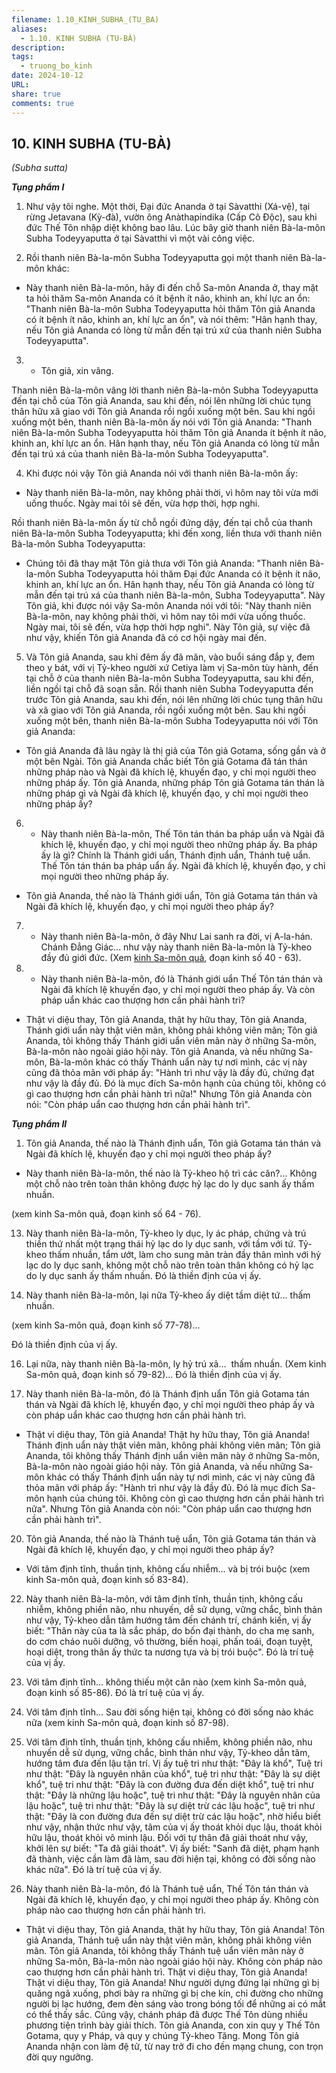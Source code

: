 ```yaml
---
filename: 1.10_KINH_SUBHA_(TU_BA)
aliases:
  - 1.10. KINH SUBHA (TU-BÀ)
description: 
tags:
  - truong_bo_kinh
date: 2024-10-12
URL: 
share: true
comments: true
---
```

## 10. KINH SUBHA (TU-BÀ)  
_(Subha sutta)_

_**Tụng phẩm I**_

1. Như vậy tôi nghe. Một thời, Ðại đức Ananda ở tại Sàvatthi (Xá-vệ), tại rừng Jetavana (Kỳ-đà), vườn ông Anàthapindika (Cấp Cô Ðộc), sau khi đức Thế Tôn nhập diệt không bao lâu. Lúc bây giờ thanh niên Bà-la-môn Subha Todeyyaputta ở tại Sàvatthi vì một vài công việc.

2. Rồi thanh niên Bà-la-môn Subha Todeyyaputta gọi một thanh niên Bà-la-môn khác:

- Này thanh niên Bà-la-môn, hãy đi đến chỗ Sa-môn Ananda ở, thay mặt ta hỏi thăm Sa-môn Ananda có ít bệnh ít não, khinh an, khí lực an ổn: "Thanh niên Bà-la-môn Subha Todeyyaputta hỏi thăm Tôn giả Ananda có ít bệnh ít não, khinh an, khí lực an ổn", và nói thêm: "Hân hạnh thay, nếu Tôn giả Ananda có lòng từ mẫn đến tại trú xứ của thanh niên Subha Todeyyaputta".

3. - Tôn giả, xin vâng.

Thanh niên Bà-la-môn vâng lời thanh niên Bà-la-môn Subha Todeyyaputta đến tại chỗ của Tôn giả Ananda, sau khi đến, nói lên những lời chúc tụng thân hữu xã giao với Tôn giả Ananda rồi ngồi xuống một bên. Sau khi ngồi xuống một bên, thanh niên Bà-la-môn ấy nói với Tôn giả Ananda: "Thanh niên Bà-la-môn Subha Todeyyaputta hỏi thăm Tôn giả Ananda ít bệnh ít não, khinh an, khí lực an ổn. Hân hạnh thay, nếu Tôn giả Ananda có lòng từ mẫn đến tại trú xá của thanh niên Bà-la-môn Subha Todeyyaputta".

4. Khi được nói vậy Tôn giả Ananda nói với thanh niên Bà-la-môn ấy:

- Này thanh niên Bà-la-môn, nay không phải thời, vì hôm nay tôi vừa mới uống thuốc. Ngày mai tôi sẽ đến, vừa hợp thời, hợp nghi.

Rồi thanh niên Bà-la-môn ấy từ chỗ ngồi đứng dậy, đến tại chỗ của thanh niên Bà-la-môn Subha Todeyyaputta; khi đến xong, liền thưa với thanh niên Bà-la-môn Subha Todeyyaputta:

- Chúng tôi đã thay mặt Tôn giả thưa với Tôn giả Ananda: "Thanh niên Bà-la-môn Subha Todeyyaputta hỏi thăm Ðại đức Ananda có ít bệnh ít não, khinh an, khí lực an ổn. Hân hạnh thay, nếu Tôn giả Ananda có lòng từ mẫn đến tại trú xá của thanh niên Bà-la-môn, Subha Todeyyaputta". Này Tôn giả, khi được nói vậy Sa-môn Ananda nói với tôi: "Này thanh niên Bà-la-môn, nay không phải thời, vì hôm nay tôi mới vừa uống thuốc. Ngày mai, tôi sẽ đến, vừa hợp thời hợp nghi". Này Tôn giả, sự việc đã như vậy, khiến Tôn giả Ananda đã có cơ hội ngày mai đến.

5. Và Tôn giả Ananda, sau khi đêm ấy đã mãn, vào buổi sáng đắp y, đem theo y bát, với vị Tỷ-kheo người xứ Cetiya làm vị Sa-môn tùy hành, đến tại chỗ ở của thanh niên Bà-la-môn Subha Todeyyaputta, sau khi đến, liền ngồi tại chỗ đã soạn sẵn. Rồi thanh niên Subha Todeyyaputta đến trước Tôn giả Ananda, sau khi đến, nói lên những lời chúc tụng thân hữu và xã giao với Tôn giả Ananda, rồi ngồi xuống một bên. Sau khi ngồi xuống một bên, thanh niên Bà-la-môn Subha Todeyyaputta nói với Tôn giả Ananda:

- Tôn giả Ananda đã lâu ngày là thị giả của Tôn giả Gotama, sống gần và ở một bên Ngài. Tôn giả Ananda chắc biết Tôn giả Gotama đã tán thán những pháp nào và Ngài đã khích lệ, khuyến đạo, y chỉ mọi người theo những pháp ấy. Tôn giả Ananda, những pháp Tôn giả Gotama tán thán là những pháp gì và Ngài đã khích lệ, khuyến đạo, y chỉ mọi người theo những pháp ấy?

6. - Này thanh niên Bà-la-môn, Thế Tôn tán thán ba pháp uẩn và Ngài đã khích lệ, khuyến đạo, y chỉ mọi người theo những pháp ấy. Ba pháp ấy là gì? Chính là Thánh giới uẩn, Thánh định uẩn, Thánh tuệ uẩn. Thế Tôn tán thán ba pháp uẩn ấy. Ngài đã khích lệ, khuyến đạo, y chỉ mọi người theo những pháp ấy.

- Tôn giả Ananda, thế nào là Thánh giới uẩn, Tôn giả Gotama tán thán và Ngài đã khích lệ, khuyến đạo, y chỉ mọi người theo pháp ấy?

7. - Này thanh niên Bà-la-môn, ở đây Như Lai sanh ra đời, vị A-la-hán. Chánh Ðẳng Giác... như vậy này thanh niên Bà-la-môn là Tỷ-kheo đầy đủ giới đức. (Xem [kinh Sa-môn quả](truong02.htm#40), đoạn kinh số 40 - 63).

8. - Này thanh niên Bà-la-môn, đó là Thánh giới uẩn Thế Tôn tán thán và Ngài đã khích lệ khuyến đạo, y chỉ mọi người theo pháp ấy. Và còn pháp uẩn khác cao thượng hơn cần phải hành trì?

- Thật vi diệu thay, Tôn giả Ananda, thật hy hữu thay, Tôn giả Ananda, Thánh giới uẩn này thật viên mãn, không phải không viên mãn; Tôn giả Ananda, tôi không thấy Thánh giới uẩn viên mãn này ở những Sa-môn, Bà-la-môn nào ngoài giáo hội này. Tôn giả Ananda, và nếu những Sa-môn, Bà-la-môn khác có thấy Thánh uẩn này tự nơi mình, các vị này cũng đã thỏa mãn với pháp ấy: "Hành trì như vậy là đầy đủ, chứng đạt như vậy là đầy đủ. Ðó là mục đích Sa-môn hạnh của chúng tôi, không có gì cao thượng hơn cần phải hành trì nữa!" Nhưng Tôn giả Ananda còn nói: "Còn pháp uẩn cao thượng hơn cần phải hành trì".

_**Tụng phẩm II**_

1. Tôn giả Ananda, thế nào là Thánh định uẩn, Tôn giả Gotama tán thán và Ngài đã khích lệ, khuyến đạo y chỉ mọi người theo pháp ấy?

- Này thanh niên Bà-la-môn, thế nào là Tỷ-kheo hộ trì các căn?... Không một chỗ nào trên toàn thân không được hỷ lạc do ly dục sanh ấy thấm nhuần.

(xem kinh Sa-môn quả, đoạn kinh số 64 - 76).

13. Này thanh niên Bà-la-môn, Tỷ-kheo ly dục, ly ác pháp, chứng và trú thiền thứ nhất một trạng thái hỷ lạc do ly dục sanh, với tầm với tứ. Tỷ-kheo thấm nhuần, tẩm ướt, làm cho sung mãn tràn đầy thân mình với hỷ lạc do ly dục sanh, không một chỗ nào trên toàn thân không có hỷ lạc do ly dục sanh ấy thấm nhuần. Ðó là thiền định của vị ấy.

14. Này thanh niên Bà-la-môn, lại nữa Tỷ-kheo ấy diệt tầm diệt tứ... thấm nhuần.

(xem kinh Sa-môn quả, đoạn kinh số 77-78)...

Ðó là thiền định của vị ấy.

16. Lại nữa, này thanh niên Bà-la-môn, ly hỷ trú xả...  thấm nhuần. (Xem kinh Sa-môn quả, đoạn kinh số 79-82)... Ðó là thiền định của vị ấy.

19. Này thanh niên Bà-la-môn, đó là Thánh định uẩn Tôn giả Gotama tán thán và Ngài đã khích lệ, khuyến đạo, y chỉ mọi người theo pháp ấy và còn pháp uẩn khác cao thượng hơn cần phải hành trì.

- Thật vi diệu thay, Tôn giả Ananda! Thật hy hữu thay, Tôn giả Ananda! Thánh định uẩn này thật viên mãn, không phải không viên mãn; Tôn giả Ananda, tôi không thấy Thánh định uẩn viên mãn này ở những Sa-môn, Bà-la-môn nào ngoài giáo hội này. Tôn giả Ananda, và nếu những Sa-môn khác có thấy Thánh định uẩn này tự nơi mình, các vị này cũng đã thỏa mãn với pháp ấy: "Hành trì như vậy là đầy đủ. Ðó là mục đích Sa-môn hạnh của chúng tôi. Không còn gì cao thượng hơn cần phải hành trì nữa". Nhưng Tôn giả Ananda còn nói: "Còn pháp uẩn cao thượng hơn cần phải hành trì".

20. Tôn giả Ananda, thế nào là Thánh tuệ uẩn, Tôn giả Gotama tán thán và Ngài đã khích lệ, khuyến đạo, y chỉ mọi người theo pháp ấy?

- Với tâm định tĩnh, thuần tịnh, không cấu nhiễm... và bị trói buộc (xem kinh Sa-môn quả, đoạn kinh số 83-84).

22. Này thanh niên Bà-la-môn, với tâm định tĩnh, thuần tịnh, không cấu nhiễm, không phiền não, nhu nhuyến, dễ sử dụng, vững chắc, bình thản như vậy, Tỷ-kheo dẫn tâm hướng tâm đến chánh trí, chánh kiến, vị ấy biết: "Thân này của ta là sắc pháp, do bốn đại thành, do cha mẹ sanh, do cơm cháo nuôi dưỡng, vô thường, biến hoại, phấn toái, đoạn tuyệt, hoại diệt, trong thân ấy thức ta nương tựa và bị trói buộc". Ðó là trí tuệ của vị ấy.

23. Với tâm định tĩnh... không thiếu một căn nào (xem kinh Sa-môn quả, đoạn kinh số 85-86). Ðó là trí tuệ của vị ấy.

25. Với tâm định tĩnh... Sau đời sống hiện tại, không có đời sống nào khác nữa (xem kinh Sa-môn quả, đoạn kinh số 87-98).

36. Với tâm định tĩnh, thuần tịnh, không cấu nhiễm, không phiền não, nhu nhuyến dễ sử dụng, vững chắc, bình thản như vậy, Tỷ-kheo dẫn tâm, hướng tâm đưa đến lậu tận trí. Vị ấy tuệ tri như thật: "Ðây là khổ", Tuệ tri như thật: "Ðây là nguyên nhân của khổ", tuệ tri như thật: "Ðây là sự diệt khổ", tuệ tri như thật: "Ðây là con đường đưa đến diệt khổ", tuệ tri như thật: "Ðây là những lậu hoặc", tuệ tri như thật: "Ðây là nguyên nhân của lậu hoặc", tuệ tri như thật: "Ðây là sự diệt trừ các lậu hoặc", tuệ tri như thật: "Ðây là con đường đưa đến sự diệt trừ các lậu hoặc", nhờ hiểu biết như vậy, nhận thức như vậy, tâm của vị ấy thoát khỏi dục lậu, thoát khỏi hữu lậu, thoát khỏi vô minh lậu. Ðối với tự thân đã giải thoát như vậy, khởi lên sự biết: "Ta đã giải thoát". Vị ấy biết: "Sanh đã diệt, phạm hạnh đã thành, việc cần làm đã làm, sau đời hiện tại, không có đời sống nào khác nữa". Ðó là trí tuệ của vị ấy.

37. Này thanh niên Bà-la-môn, đó là Thánh tuệ uẩn, Thế Tôn tán thán và Ngài đã khích lệ, khuyến đạo, y chỉ mọi người theo pháp ấy. Không còn pháp nào cao thượng hơn cần phải hành trì.

- Thật vi diệu thay, Tôn giả Ananda, thật hy hữu thay, Tôn giả Ananda! Tôn giả Ananda, Thánh tuệ uẩn này thật viên mãn, không phải không viên mãn. Tôn giả Ananda, tôi không thấy Thánh tuệ uẩn viên mãn này ở những Sa-môn, Bà-la-môn nào ngoài giáo hội này. Không còn pháp nào cao thượng hơn cần phải hành trì. Thật vi diệu thay, Tôn giả Ananda! Thật vi diệu thay, Tôn giả Ananda! Như người dựng đứng lại những gì bị quăng ngã xuống, phơi bày ra những gì bị che kín, chỉ đường cho những người bị lạc hướng, đem đèn sáng vào trong bóng tối để những ai có mắt có thể thấy sắc. Cũng vậy, chánh pháp đã được Thế Tôn dùng nhiều phương tiện trình bày giải thích. Tôn giả Ananda, con xin quy y Thế Tôn Gotama, quy y Pháp, và quy y chúng Tỷ-kheo Tăng. Mong Tôn giả Ananda nhận con làm đệ tử, từ nay trở đi cho đến mạng chung, con trọn đời quy ngưỡng.